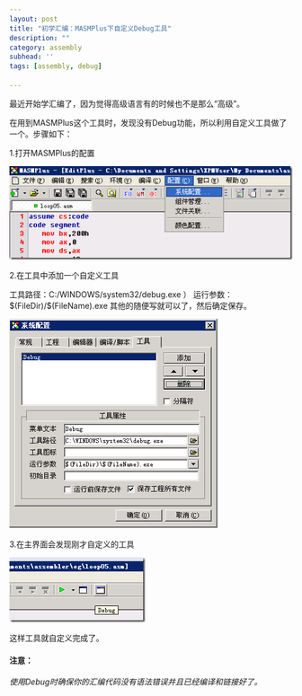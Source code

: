```yaml
---
layout: post
title: "初学汇编：MASMPlus下自定义Debug工具"
description: ""
category: assembly
subhead: ''
tags: [assembly, debug]

---
```


最近开始学汇编了，因为觉得高级语言有的时候也不是那么“高级”。

在用到MASMPlus这个工具时，发现没有Debug功能，所以利用自定义工具做了一个。步骤如下：

1.打开MASMPlus的配置


![](/images/assembly/1_zps8016afdf.png)

2.在工具中添加一个自定义工具 

工具路径：C:/WINDOWS/system32/debug.exe
） 
 运行参数：\$(FileDir)/\$(FileName).exe 
 其他的随便写就可以了，然后确定保存。


![](/images/assembly/2_zpsb5f03824.png)

3.在主界面会发现刚才自定义的工具


![](/images/assembly/3_zps0a41321b.png)

这样工具就自定义完成了。

#### 注意：
*使用Debug时确保你的汇编代码没有语法错误并且已经编译和链接好了。*

